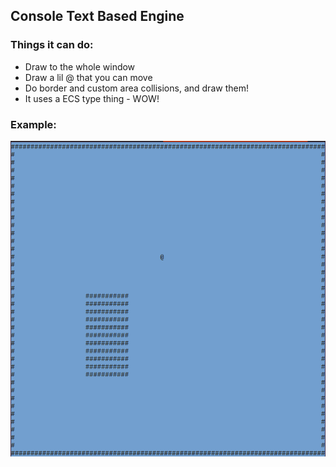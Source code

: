 ## Console Text Based Engine

### Things it can do:
* Draw to the whole window
* Draw a lil @ that you can move
* Do border and custom area collisions, and draw them!
* It uses a ECS type thing - WOW!

### Example:
![Example Screen](/images/screenshot_ofterminalengine.png)